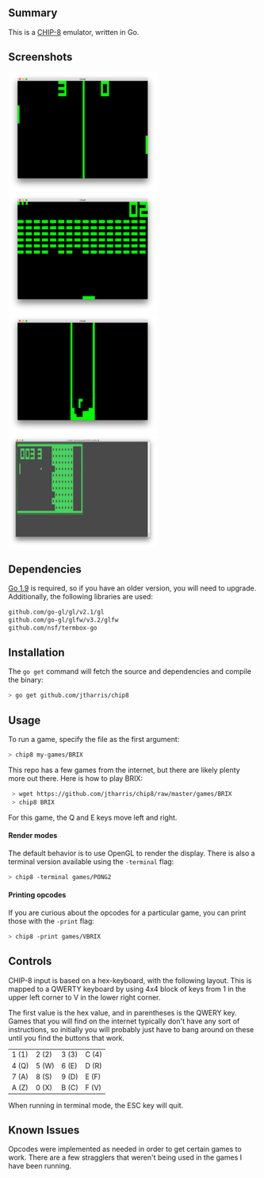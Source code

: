 ## Summary
This is a [CHIP-8](https://en.wikipedia.org/wiki/CHIP-8) emulator, written in Go.

## Screenshots

![Pong 2](./pics/pong2.png)
![Brix](./pics/brix.png)
![Tetris](./pics/tetris.png)
![VBrix](./pics/vbrix-term.png)

## Dependencies

[Go 1.9](https://golang.org/doc/go1.9) is required, so if you have an older
version, you will need to upgrade.  Additionally, the following libraries are
used:

	github.com/go-gl/gl/v2.1/gl
	github.com/go-gl/glfw/v3.2/glfw
	github.com/nsf/termbox-go

## Installation

The `go get` command will fetch the source and dependencies and compile the binary:

```bash
> go get github.com/jtharris/chip8
```

## Usage

To run a game, specify the file as the first argument:

```bash
> chip8 my-games/BRIX
```

This repo has a few games from the internet, but there are likely plenty more out there.  Here is how to play BRIX:

```bash
 > wget https://github.com/jtharris/chip8/raw/master/games/BRIX
 > chip8 BRIX
```

For this game, the Q and E keys move left and right.

#### Render modes

The default behavior is to use OpenGL to render the display.  There is also
a terminal version available using the `-terminal` flag:

```bash
> chip8 -terminal games/PONG2
```

#### Printing opcodes

If you are curious about the opcodes for a particular game, you can print those
with the `-print` flag:

```bash
> chip8 -print games/VBRIX
```

## Controls

CHIP-8 input is based on a hex-keyboard, with the following layout.  This is mapped
to a QWERTY keyboard by using 4x4 block of keys from 1 in the upper left corner
to V in the lower right corner.

The first value is the hex value, and in parentheses is the QWERY key.  Games
that you will find on the internet typically don't have any sort of instructions,
so initially you will probably just have to bang around on these until you find
the buttons that work.

|       |       |       |       |
|-------|-------|-------|-------|
| 1 (1) | 2 (2) | 3 (3) | C (4) |
| 4 (Q) | 5 (W) | 6 (E) | D (R) |
| 7 (A) | 8 (S) | 9 (D) | E (F) |
| A (Z) | 0 (X) | B (C) | F (V) |

When running in terminal mode, the ESC key will quit.

## Known Issues

Opcodes were implemented as needed in order to get certain games to work.  There
are a few stragglers that weren't being used in the games I have been running.
